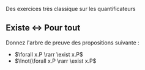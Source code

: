 Des exercices très classique sur les quantificateurs

## Existe <-> Pour tout
Donnez l'arbre de preuve des propositions suivante :
 - $\forall x.P \rarr \exist x.P$
 - $\lnot(\forall x.P \rarr \exist x.P$
<!--stackedit_data:
eyJoaXN0b3J5IjpbLTk1MDU4MDM5MV19
-->